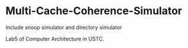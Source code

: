 # Multi-Cache-Coherence-Simulator
Include snoop simulator and directory simulator

Lab5 of Computer Architecture in USTC.
